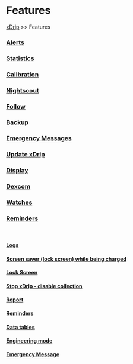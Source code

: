 # Features  
[xDrip](../README.md) >> Features  
  
### [Alerts](./Alerts_page)
### [Statistics](./Statistics)
### [Calibration](./Calibration)
### [Nightscout](./Nightscout_page)
### [Follow](./Follow_page)
### [Backup](./Backup)
### [Emergency Messages](./Emergency)
### [Update xDrip](./Updates)
### [Display](./Display/Display)
### [Dexcom](./Dexcom_page)
### [Watches](./Watches)
### [Reminders](./Reminders)
  
<br/>  
  
#### [Logs](./Logs)
#### [Screen saver (lock screen) while being charged](./Screensaver)
#### [Lock Screen](./Lock-screen)
#### [Stop xDrip - disable collection](./Stop-xDrip)
#### [Report](./Report)
#### [Reminders](./Reminders)
#### [Data tables](./Datatables)
#### [Engineering mode](./Engineering-Mode.md)
#### [Emergency Message](./Emergency.md)
  
